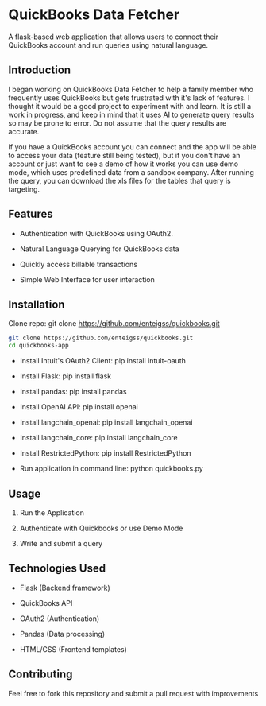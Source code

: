 # QuickBooks Data Fetcher

A flask-based web application that allows users to connect their QuickBooks account and run queries using natural language.

## Introduction

I began working on QuickBooks Data Fetcher to help a family member who frequently uses QuickBooks but gets frustrated 
with it's lack of features. I thought it would be a good project to experiment with and learn. It is still a work in progress, and 
keep in mind that it uses AI to generate query results so may be prone to error. Do not assume that the query results are accurate. 

If you have a QuickBooks account you can connect and the app will be able to access your data (feature still being tested), but if you don't have an account or just want to see a demo of how it works you can use demo mode, which uses predefined data from a sandbox company. After running the query, you can download the xls files for the tables that query is targeting. 

## Features

- Authentication with QuickBooks using OAuth2.

- Natural Language Querying for QuickBooks data

- Quickly access billable transactions

- Simple Web Interface for user interaction

## Installation

Clone repo: git clone https://github.com/enteigss/quickbooks.git

``` sh
git clone https://github.com/enteigss/quickbooks.git
cd quickbooks-app
```

- Install Intuit's OAuth2 Client: pip install intuit-oauth

- Install Flask: pip install flask

- Install pandas: pip install pandas

- Install OpenAI API: pip install openai

- Install langchain_openai: pip install langchain_openai

- Install langchain_core: pip install langchain_core

- Install RestrictedPython: pip install RestrictedPython

- Run application in command line: python quickbooks.py

## Usage

1. Run the Application

2. Authenticate with Quickbooks or use Demo Mode

3. Write and submit a query


## Technologies Used

- Flask (Backend framework)

- QuickBooks API 

- OAuth2 (Authentication)

- Pandas (Data processing)

- HTML/CSS (Frontend templates)

## Contributing

Feel free to fork this repository and submit a pull request with improvements


